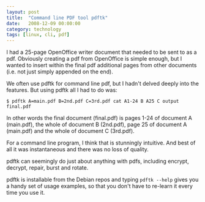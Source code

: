 ```yaml
---
layout: post
title:  "Command line PDF tool pdftk"
date:   2008-12-09 00:00:00
category: technology
tags: [linux, cli, pdf]
---
```


I had a 25-page OpenOffice writer document that needed to be sent to as a pdf.  Obviously creating a pdf from OpenOffice is simple enough, but I wanted to insert within the final pdf additional pages from other documents (i.e. not just simply appended on the end).

<!--more-->

We often use pdftk for command line pdf, but I hadn't delved deeply into the features.  But using pdftk all I had to do was:

    $ pdftk A=main.pdf B=2nd.pdf C=3rd.pdf cat A1-24 B A25 C output final.pdf

In other words the final document (final.pdf) is pages 1-24 of document A (main.pdf), the whole of document B (2nd.pdf), page 25 of document A (main.pdf) and the whole of document C (3rd.pdf).

For a command line program, I think that is stunningly intuitive.  And best of all it was instantaneous and there was no loss of quality.

pdftk can seemingly do just about anything with pdfs, including encrypt, decrypt, repair, burst and rotate.

pdftk is installable from the Debian repos and typing `pdftk --help` gives you a handy set of usage examples, so that you don't have to re-learn it every time you use it.
